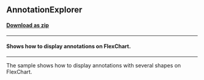 ## AnnotationExplorer
#### [Download as zip](https://grapecity.github.io/DownGit/#/home?url=https://github.com/GrapeCity/ComponentOne-WPF-Samples/tree/master/NET_4.5.2/C1.WPF.FlexChart/CS/AnnotationExplorer)
____
#### Shows how to display annotations on FlexChart.
____
The sample shows how to display annotations with several shapes on FlexChart.
